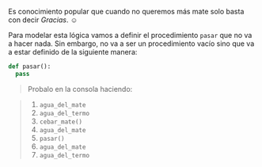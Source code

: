 Es conocimiento popular que cuando no queremos más mate solo basta con decir _Gracias_. :relaxed:

Para modelar esta lógica vamos a definir el procedimiento `pasar` que no va a hacer nada. Sin embargo, no va a ser un procedimiento vacío sino que va a estar definido de la siguiente manera: 

```python
def pasar():
  pass
```

> Probalo en la consola haciendo:

> 1. `agua_del_mate`
> 2. `agua_del_termo`
> 3. `cebar_mate()`
> 4. `agua_del_mate`
> 5. `pasar()`
> 6. `agua_del_mate`
> 7. `agua_del_termo`